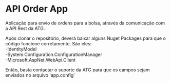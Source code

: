 # API Order App
Aplicação para envio de ordens para a bolsa, através da comunicação com a API Rest da ATG.

Após clonar o repositório, deverá baixar alguns Nuget Packages para que o código funcione corretamente. São eles: <br />
-IdentityModel <br />
-System.Configuration.ConfigurationManager <br />
-Microsoft.AspNet.WebApi.Client <br />

Então, basta contactar o suporte da ATG para que os campos sejam enviados no arquivo 'app.config'

